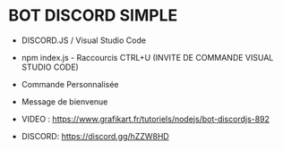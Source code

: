 # BOT DISCORD SIMPLE 

- DISCORD.JS / Visual Studio Code

- npm index.js - Raccourcis CTRL+U (INVITE DE COMMANDE VISUAL STUDIO CODE)

- Commande Personnalisée 
- Message de bienvenue 

- VIDEO : https://www.grafikart.fr/tutoriels/nodejs/bot-discordjs-892 

- DISCORD: https://discord.gg/hZZW8HD

